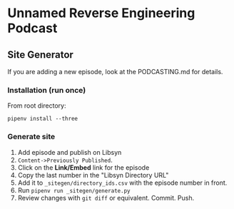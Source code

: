 # Unnamed Reverse Engineering Podcast

## Site Generator
If you are adding a new episode, look at the PODCASTING.md for details.

### Installation (run once)
From root directory:

`pipenv install --three`

### Generate site
1. Add episode and publish on Libsyn
1. `Content->Previously Published`.
1. Click on the **Link/Embed** link for the episode
1. Copy the last number in the "Libsyn Directory URL"
1. Add it to `_sitegen/directory_ids.csv` with the episode number in front.
1. Run `pipenv run _sitegen/generate.py`
1. Review changes with `git diff` or equivalent. Commit. Push.
